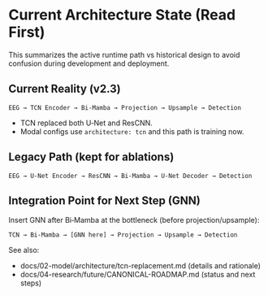 # Current Architecture State (Read First)

This summarizes the active runtime path vs historical design to avoid confusion during development and deployment.

## Current Reality (v2.3)
```
EEG → TCN Encoder → Bi‑Mamba → Projection → Upsample → Detection
```
- TCN replaced both U‑Net and ResCNN.
- Modal configs use `architecture: tcn` and this path is training now.

## Legacy Path (kept for ablations)
```
EEG → U‑Net Encoder → ResCNN → Bi‑Mamba → U‑Net Decoder → Detection
```

## Integration Point for Next Step (GNN)
Insert GNN after Bi‑Mamba at the bottleneck (before projection/upsample):

```
TCN → Bi‑Mamba → [GNN here] → Projection → Upsample → Detection
```

See also:
- docs/02-model/architecture/tcn-replacement.md (details and rationale)
- docs/04-research/future/CANONICAL-ROADMAP.md (status and next steps)

